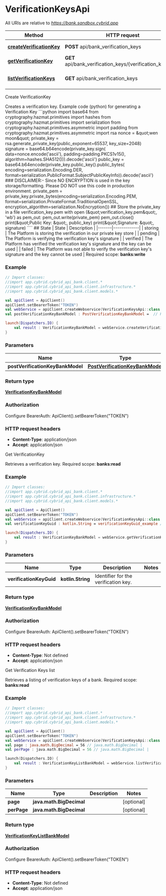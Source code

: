 # VerificationKeysApi

All URIs are relative to *https://bank.sandbox.cybrid.app*

Method | HTTP request | Description
------------- | ------------- | -------------
[**createVerificationKey**](VerificationKeysApi.md#createVerificationKey) | **POST** api/bank_verification_keys | Create VerificationKey
[**getVerificationKey**](VerificationKeysApi.md#getVerificationKey) | **GET** api/bank_verification_keys/{verification_key_guid} | Get VerificationKey
[**listVerificationKeys**](VerificationKeysApi.md#listVerificationKeys) | **GET** api/bank_verification_keys | Get Verification Keys list



Create VerificationKey

Creates a verification key.   Example code (python) for generating a Verification Key  &#x60;&#x60;&#x60;python import base64  from cryptography.hazmat.primitives import hashes from cryptography.hazmat.primitives import serialization from cryptography.hazmat.primitives.asymmetric import padding from cryptography.hazmat.primitives.asymmetric import rsa  nonce &#x3D; \&quot;wen moon\&quot; private_key &#x3D; rsa.generate_private_key(public_exponent&#x3D;65537, key_size&#x3D;2048) signature &#x3D; base64.b64encode(private_key.sign(     data&#x3D;nonce.encode(&#39;ascii&#39;), padding&#x3D;padding.PKCS1v15(), algorithm&#x3D;hashes.SHA512())).decode(&#39;ascii&#39;) public_key &#x3D; base64.b64encode(private_key.public_key().public_bytes(     encoding&#x3D;serialization.Encoding.DER, format&#x3D;serialization.PublicFormat.SubjectPublicKeyInfo)).decode(&#39;ascii&#39;)  ### DISCLAIMER:- Since NO ENCRYPTION is used in the key storage/formatting. Please DO NOT use this code in production environment. private_pem &#x3D; private_key.private_bytes(encoding&#x3D;serialization.Encoding.PEM, format&#x3D;serialization.PrivateFormat.TraditionalOpenSSL,        encryption_algorithm&#x3D;serialization.NoEncryption())  ## Store the private_key in a file verification_key.pem with open (\&quot;verification_key.pem\&quot;, &#39;wb&#39;) as pem_out:    pem_out.write(private_pem)    pem_out.close()  print(\&quot;Public Key: \&quot;, public_key) print(\&quot;Signature: \&quot;, signature)  &#x60;&#x60;&#x60;&#x60;  ## State  | State | Description | |-------|-------------| | storing | The Platform is storing the verification in our private key store | | pending | The Platform is verifying the verification key&#39;s signature | | verified | The Platform has verified the verification key&#39;s signature and the key can be used | | failed | The Platform was not able to verify the verification key&#39;s signature and the key cannot be used |    Required scope: **banks:write**

### Example
```kotlin
// Import classes:
//import app.cybrid.cybrid_api_bank.client.*
//import app.cybrid.cybrid_api_bank.client.infrastructure.*
//import app.cybrid.cybrid_api_bank.client.models.*

val apiClient = ApiClient()
apiClient.setBearerToken("TOKEN")
val webService = apiClient.createWebservice(VerificationKeysApi::class.java)
val postVerificationKeyBankModel : PostVerificationKeyBankModel =  // PostVerificationKeyBankModel | 

launch(Dispatchers.IO) {
    val result : VerificationKeyBankModel = webService.createVerificationKey(postVerificationKeyBankModel)
}
```

### Parameters

Name | Type | Description  | Notes
------------- | ------------- | ------------- | -------------
 **postVerificationKeyBankModel** | [**PostVerificationKeyBankModel**](PostVerificationKeyBankModel.md)|  |

### Return type

[**VerificationKeyBankModel**](VerificationKeyBankModel.md)

### Authorization


Configure BearerAuth:
    ApiClient().setBearerToken("TOKEN")

### HTTP request headers

 - **Content-Type**: application/json
 - **Accept**: application/json


Get VerificationKey

Retrieves a verification key.  Required scope: **banks:read**

### Example
```kotlin
// Import classes:
//import app.cybrid.cybrid_api_bank.client.*
//import app.cybrid.cybrid_api_bank.client.infrastructure.*
//import app.cybrid.cybrid_api_bank.client.models.*

val apiClient = ApiClient()
apiClient.setBearerToken("TOKEN")
val webService = apiClient.createWebservice(VerificationKeysApi::class.java)
val verificationKeyGuid : kotlin.String = verificationKeyGuid_example // kotlin.String | Identifier for the verification key.

launch(Dispatchers.IO) {
    val result : VerificationKeyBankModel = webService.getVerificationKey(verificationKeyGuid)
}
```

### Parameters

Name | Type | Description  | Notes
------------- | ------------- | ------------- | -------------
 **verificationKeyGuid** | **kotlin.String**| Identifier for the verification key. |

### Return type

[**VerificationKeyBankModel**](VerificationKeyBankModel.md)

### Authorization


Configure BearerAuth:
    ApiClient().setBearerToken("TOKEN")

### HTTP request headers

 - **Content-Type**: Not defined
 - **Accept**: application/json


Get Verification Keys list

Retrieves a listing of verification keys of a bank.  Required scope: **banks:read**

### Example
```kotlin
// Import classes:
//import app.cybrid.cybrid_api_bank.client.*
//import app.cybrid.cybrid_api_bank.client.infrastructure.*
//import app.cybrid.cybrid_api_bank.client.models.*

val apiClient = ApiClient()
apiClient.setBearerToken("TOKEN")
val webService = apiClient.createWebservice(VerificationKeysApi::class.java)
val page : java.math.BigDecimal = 56 // java.math.BigDecimal | 
val perPage : java.math.BigDecimal = 56 // java.math.BigDecimal | 

launch(Dispatchers.IO) {
    val result : VerificationKeyListBankModel = webService.listVerificationKeys(page, perPage)
}
```

### Parameters

Name | Type | Description  | Notes
------------- | ------------- | ------------- | -------------
 **page** | **java.math.BigDecimal**|  | [optional]
 **perPage** | **java.math.BigDecimal**|  | [optional]

### Return type

[**VerificationKeyListBankModel**](VerificationKeyListBankModel.md)

### Authorization


Configure BearerAuth:
    ApiClient().setBearerToken("TOKEN")

### HTTP request headers

 - **Content-Type**: Not defined
 - **Accept**: application/json

